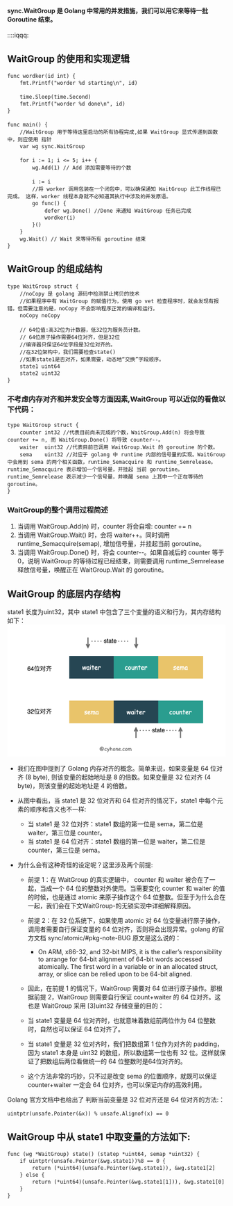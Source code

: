 #### sync.WaitGroup 是 Golang 中常用的并发措施，我们可以用它来等待一批 Goroutine 结束。
::::iqqq:



## WaitGroup 的使用和实现逻辑


```
func wordker(id int) {
	fmt.Printf("worder %d starting\n", id)

	time.Sleep(time.Second)
	fmt.Printf("worder %d done\n", id)
}

func main() {
	//WaitGroup 用于等待这里启动的所有协程完成,如果 WaitGroup 显式传递到函数中，则应使用 指针
	var wg sync.WaitGroup

	for i := 1; i <= 5; i++ {
		wg.Add(1) // Add 添加需要等待的个数

		i := i
		//将 worker 调用包装在一个闭包中，可以确保通知 WaitGroup 此工作线程已完成。 这样，worker 线程本身就不必知道其执行中涉及的并发原语。
		go func() {
			defer wg.Done() //Done 来通知 WaitGroup 任务已完成
			wordker(i)
		}()
	}
	wg.Wait() // Wait 来等待所有 goroutine 结束
}

```

## WaitGroup 的组成结构

```
type WaitGroup struct {
    //noCopy 是 golang 源码中检测禁止拷贝的技术
    //如果程序中有 WaitGroup 的赋值行为，使用 go vet 检查程序时，就会发现有报错。但需要注意的是，noCopy 不会影响程序正常的编译和运行。
	noCopy noCopy

	// 64位值:高32位为计数器，低32位为服务员计数。
    // 64位原子操作需要64位对齐，但是32位
    //编译器只保证64位字段是32位对齐的。
    //在32位架构中，我们需要检查state()
    //如果state1是否对齐，如果需要，动态地“交换”字段顺序。
	state1 uint64
	state2 uint32
}
```
### 不考虑内存对齐和并发安全等方面因素,WaitGroup 可以近似的看做以下代码：
```
type WaitGroup struct {
	counter int32 //代表目前尚未完成的个数，WaitGroup.Add(n) 将会导致 counter += n, 而 WaitGroup.Done() 将导致 counter--。
	waiter  uint32 //代表目前已调用 WaitGroup.Wait 的 goroutine 的个数。
	sema    uint32 //对应于 golang 中 runtime 内部的信号量的实现。WaitGroup 中会用到 sema 的两个相关函数，runtime_Semacquire 和 runtime_Semrelease。runtime_Semacquire 表示增加一个信号量，并挂起 当前 goroutine。runtime_Semrelease 表示减少一个信号量，并唤醒 sema 上其中一个正在等待的 goroutine。
}
```

### WaitGroup的整个调用过程简述
1. 当调用 WaitGroup.Add(n) 时，counter 将会自增: counter += n
2. 当调用 WaitGroup.Wait() 时，会将 waiter++。同时调用 runtime_Semacquire(semap), 增加信号量，并挂起当前 goroutine。
3. 当调用 WaitGroup.Done() 时，将会 counter--。如果自减后的 counter 等于 0，说明 WaitGroup 的等待过程已经结束，则需要调用 runtime_Semrelease 释放信号量，唤醒正在 WaitGroup.Wait 的 goroutine。

## WaitGroup 的底层内存结构
state1 长度为uint32，其中 state1 中包含了三个变量的语义和行为，其内存结构如下：
![img.png](img.png)
* 我们在图中提到了 Golang 内存对齐的概念。简单来说，如果变量是 64 位对齐 (8 byte), 则该变量的起始地址是 8 的倍数。如果变量是 32 位对齐 (4 byte)，则该变量的起始地址是 4 的倍数。
* 从图中看出，当 state1 是 32 位对齐和 64 位对齐的情况下，state1 中每个元素的顺序和含义也不一样:
   * 当 state1 是 32 位对齐：state1 数组的第一位是 sema，第二位是 waiter，第三位是 counter。
   * 当 state1 是 64 位对齐：state1 数组的第一位是 waiter，第二位是 counter，第三位是 sema。

* 为什么会有这种奇怪的设定呢？这里涉及两个前提:
   * 前提 1：在 WaitGroup 的真实逻辑中， counter 和 waiter 被合在了一起，当成一个 64 位的整数对外使用。当需要变化 counter 和 waiter 的值的时候，也是通过 atomic 来原子操作这个 64 位整数。但至于为什么合在一起，我们会在下文WaitGroup-的无锁实现中详细解释原因。
   * 前提 2：在 32 位系统下，如果使用 atomic 对 64 位变量进行原子操作，调用者需要自行保证变量的 64 位对齐，否则将会出现异常。golang 的官方文档 sync/atomic/#pkg-note-BUG 原文是这么说的：
       * On ARM, x86-32, and 32-bit MIPS, it is the caller’s responsibility to arrange for 64-bit alignment of 64-bit words accessed atomically. The first word in a variable or in an allocated struct, array, or slice can be relied upon to be 64-bit aligned.

   * 因此，在前提 1 的情况下，WaitGroup 需要对 64 位进行原子操作。那根据前提 2，WaitGroup 则需要自行保证 count+waiter 的 64 位对齐。这也是 WaitGroup 采用 [3]uint32 存储变量的目的：

  * 当 state1 变量是 64 位对齐时，也就意味着数组前两位作为 64 位整数时，自然也可以保证 64 位对齐了。
  * 当 state1 变量是 32 位对齐时，我们把数组第 1 位作为对齐的 padding，因为 state1 本身是 uint32 的数组，所以数组第一位也有 32 位。这样就保证了把数组后两位看做统一的 64 位整数时是64位对齐的。
  * 这个方法非常的巧妙，只不过是改变 sema 的位置顺序，就既可以保证 counter+waiter 一定会 64 位对齐，也可以保证内存的高效利用。

Golang 官方文档中也给出了 判断当前变量是 32 位对齐还是 64 位对齐的方法:：
```
uintptr(unsafe.Pointer(&x)) % unsafe.Alignof(x) == 0
```

## WaitGroup 中从 state1 中取变量的方法如下:
```
func (wg *WaitGroup) state() (statep *uint64, semap *uint32) {
	if uintptr(unsafe.Pointer(&wg.state1))%8 == 0 {
		return (*uint64)(unsafe.Pointer(&wg.state1)), &wg.state1[2]
	} else {
		return (*uint64)(unsafe.Pointer(&wg.state1[1])), &wg.state1[0]
	}
}
```